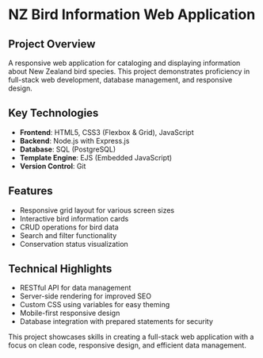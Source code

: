# NZ Bird Information Web Application

## Project Overview
A responsive web application for cataloging and displaying information about New Zealand bird species. This project demonstrates proficiency in full-stack web development, database management, and responsive design.

## Key Technologies
- **Frontend**: HTML5, CSS3 (Flexbox & Grid), JavaScript
- **Backend**: Node.js with Express.js
- **Database**: SQL (PostgreSQL)
- **Template Engine**: EJS (Embedded JavaScript)
- **Version Control**: Git

## Features
- Responsive grid layout for various screen sizes
- Interactive bird information cards
- CRUD operations for bird data
- Search and filter functionality
- Conservation status visualization

## Technical Highlights
- RESTful API for data management
- Server-side rendering for improved SEO
- Custom CSS using variables for easy theming
- Mobile-first responsive design
- Database integration with prepared statements for security

This project showcases skills in creating a full-stack web application with a focus on clean code, responsive design, and efficient data management.
